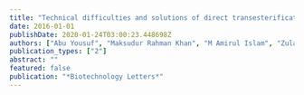 ```yaml
---
title: "Technical difficulties and solutions of direct transesterification process of microbial oil for biodiesel synthesis"
date: 2016-01-01
publishDate: 2020-01-24T03:00:23.448698Z
authors: ["Abu Yousuf", "Maksudur Rahman Khan", "M Amirul Islam", "Zularisam Ab Wahid", "Domenico Pirozzi"]
publication_types: ["2"]
abstract: ""
featured: false
publication: "*Biotechnology Letters*"
---
```


